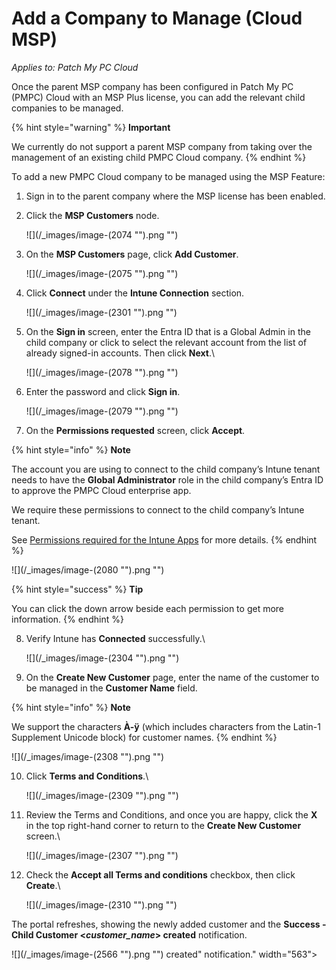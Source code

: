 # Add a Company to Manage (Cloud MSP)

_Applies to: Patch My PC Cloud_

Once the parent MSP company has been configured in Patch My PC (PMPC) Cloud with an MSP Plus license, you can add the relevant child companies to be managed.

{% hint style="warning" %}
**Important**

We currently do not support a parent MSP company from taking over the management of an existing child PMPC Cloud company.
{% endhint %}

To add a new PMPC Cloud company to be managed using the MSP Feature:

1. Sign in to the parent company where the MSP license has been enabled.
2.  Click the **MSP Customers** node.

    ![](/_images/image-(2074 "").png "")


3.  On the **MSP Customers** page, click **Add Customer**.

    ![](/_images/image-(2075 "").png "")


4.  Click **Connect** under the **Intune Connection** section.

    ![](/_images/image-(2301 "").png "")


5.  On the **Sign in** screen, enter the Entra ID that is a Global Admin in the child company or click to select the relevant account from the list of already signed-in accounts. Then click **Next**.\


    ![](/_images/image-(2078 "").png "")


6.  Enter the password and click **Sign in**.

    ![](/_images/image-(2079 "").png "")


7. On the **Permissions requested** screen, click **Accept**.

{% hint style="info" %}
**Note**

The account you are using to connect to the child company’s Intune tenant needs to have the **Global Administrator** role in the child company’s Entra ID to approve the PMPC Cloud enterprise app.

We require these permissions to connect to the child company’s Intune tenant.

See [Permissions required for the Intune Apps](../../../cloud-reference/cloud-permissions-reference/permissions-required-for-intune-apps.md) for more details.
{% endhint %}

![](/_images/image-(2080 "").png "")

{% hint style="success" %}
**Tip**

You can click the down arrow beside each permission to get more information.
{% endhint %}

8.  Verify Intune has **Connected** successfully.\


    ![](/_images/image-(2304 "").png "")


9. On the **Create New Customer** page, enter the name of the customer to be managed in the **Customer Name** field.

{% hint style="info" %}
**Note**

We support the characters **À-ÿ** (which includes characters from the Latin-1 Supplement Unicode block) for customer names.
{% endhint %}

![](/_images/image-(2308 "").png "")

10. Click **Terms and Conditions**.\


    ![](/_images/image-(2309 "").png "")


11. Review the Terms and Conditions, and once you are happy, click the **X** in the top right-hand corner to return to the **Create New Customer** screen.\


    ![](/_images/image-(2307 "").png "")


12. Check the **Accept all Terms and conditions** checkbox, then click **Create**.\


    ![](/_images/image-(2310 "").png "")



The portal refreshes, showing the newly added customer and the **Success - Child Customer <**_**customer\_name**_**> created** notification.

![](/_images/image-(2566 "").png "") created&#x22; notification." width="563">
